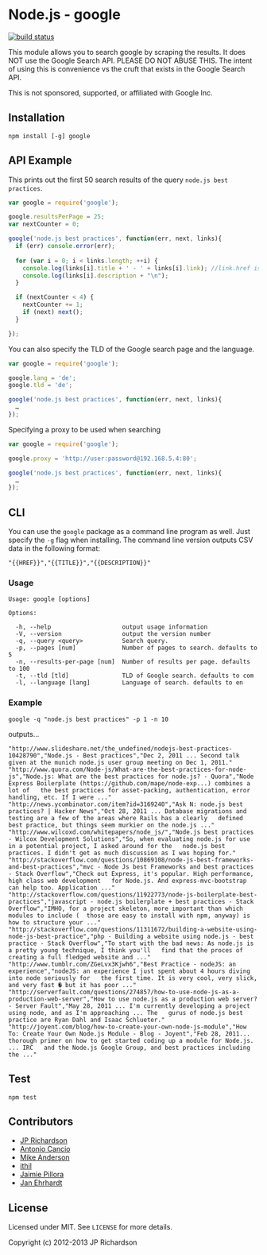 Node.js - google
=====================

[![build status](https://secure.travis-ci.org/jprichardson/node-google.png)](http://travis-ci.org/jprichardson/node-google)

This module allows you to search google by scraping the results. It does NOT use the Google Search API. PLEASE DO NOT ABUSE THIS. The intent of using this is convenience vs the cruft that exists in the Google Search API.

This is not sponsored, supported, or affiliated with Google Inc.



Installation
------------

    npm install [-g] google



API Example
-------

This prints out the first 50 search results of the query `node.js best practices`.

```javascript
var google = require('google');

google.resultsPerPage = 25;
var nextCounter = 0;

google('node.js best practices', function(err, next, links){
  if (err) console.error(err);
    
  for (var i = 0; i < links.length; ++i) {
    console.log(links[i].title + ' - ' + links[i].link); //link.href is an alias for link.link
    console.log(links[i].description + "\n");
  }

  if (nextCounter < 4) {
    nextCounter += 1;
    if (next) next();
  }

});
```

You can also specify the TLD of the Google search page and the language.

```javascript
var google = require('google');

google.lang = 'de';
google.tld = 'de';

google('node.js best practices', function(err, next, links){
  …
});
```

Specifying a proxy to be used when searching

```javascript
var google = require('google');

google.proxy = 'http://user:password@192.168.5.4:80';

google('node.js best practices', function(err, next, links){
  …
});
```

CLI
---

You can use the `google` package as a command line program as well. Just specify the `-g` flag when installing. The command line version outputs CSV data in the following format:

    "{{HREF}}","{{TITLE}}","{{DESCRIPTION}}"

### Usage

    
    Usage: google [options]

    Options:

      -h, --help                    output usage information
      -V, --version                 output the version number
      -q, --query <query>           Search query.
      -p, --pages [num]             Number of pages to search. defaults to 5
      -n, --results-per-page [num]  Number of results per page. defaults to 100
      -t, --tld [tld]               TLD of Google search. defaults to com
      -l, --language [lang]         Language of search. defaults to en


### Example

    google -q "node.js best practices" -p 1 -n 10

outputs...

    "http://www.slideshare.net/the_undefined/nodejs-best-practices-10428790","Node.js - Best practices","Dec 2, 2011 ... Second talk given at the munich node.js user group meeting on Dec 1, 2011."
    "http://www.quora.com/Node-js/What-are-the-best-practices-for-node-js","Node.js: What are the best practices for node.js? - Quora","Node Express Boilerplate (https://github.com/mape/node-exp...) combines a lot of   the best practices for asset-packing, authentication, error handling, etc. If I were ..."
    "http://news.ycombinator.com/item?id=3169240","Ask N: node.js best practices? | Hacker News","Oct 28, 2011 ... Database migrations and testing are a few of the areas where Rails has a clearly   defined best practice, but things seem murkier on the node.js ..."
    "http://www.wilcoxd.com/whitepapers/node_js/","Node.js best practices - Wilcox Development Solutions","So, when evaluating node.js for use in a potential project, I asked around for the   node.js best practices. I didn't get as much discussion as I was hoping for."
    "http://stackoverflow.com/questions/10869108/node-js-best-frameworks-and-best-practices","mvc - Node Js best Frameworks and best practices - Stack Overflow","Check out Express, it's popular. High performance, high class web development   for Node.js. And express-mvc-bootstrap can help too. Application ..."
    "http://stackoverflow.com/questions/11922773/node-js-boilerplate-best-practices","javascript - node.js boilerplate + best practices - Stack Overflow","IMHO, for a project skeleton, more important than which modules to include (  those are easy to install with npm, anyway) is how to structure your ..."
    "http://stackoverflow.com/questions/11311672/building-a-website-using-node-js-best-practice","php - Building a website using node.js - best practice - Stack Overflow","To start with the bad news: As node.js is a pretty young technique, I think you'll   find that the proces of creating a full fledged website and ..."
    "http://www.tumblr.com/ZGeLvx3Kjwh6","Best Practice - nodeJS: an experience","nodeJS: an experience I just spent about 4 hours diving into node seriously for   the first time. It is very cool, very slick, and very fast � but it has poor ..."
    "http://serverfault.com/questions/274857/how-to-use-node-js-as-a-production-web-server","How to use node.js as a production web server? - Server Fault","May 28, 2011 ... I'm currently developing a project using node, and as I'm approaching ... The   gurus of node.js best practice are Ryan Dahl and Isaac Schlueter."
    "http://joyent.com/blog/how-to-create-your-own-node-js-module","How To: Create Your Own Node.js Module - Blog - Joyent","Feb 28, 2011... thorough primer on how to get started coding up a module for Node.js. ... IRC   and the Node.js Google Group, and best practices including the ..."




Test
----

    npm test


Contributors
------------

* [JP Richardson](https://github.com/jprichardson)
* [Antonio Cancio](https://github.com/cancio)
* [Mike Anderson](https://github.com/cambridgemike)
* [ithil](https://github.com/ithil)
* [Jaimie Pillora](https://github.com/jpillora)
* [Jan Ehrhardt](https://github.com/jehrhardt)


License
-------

Licensed under MIT. See `LICENSE` for more details.

Copyright (c) 2012-2013 JP Richardson

